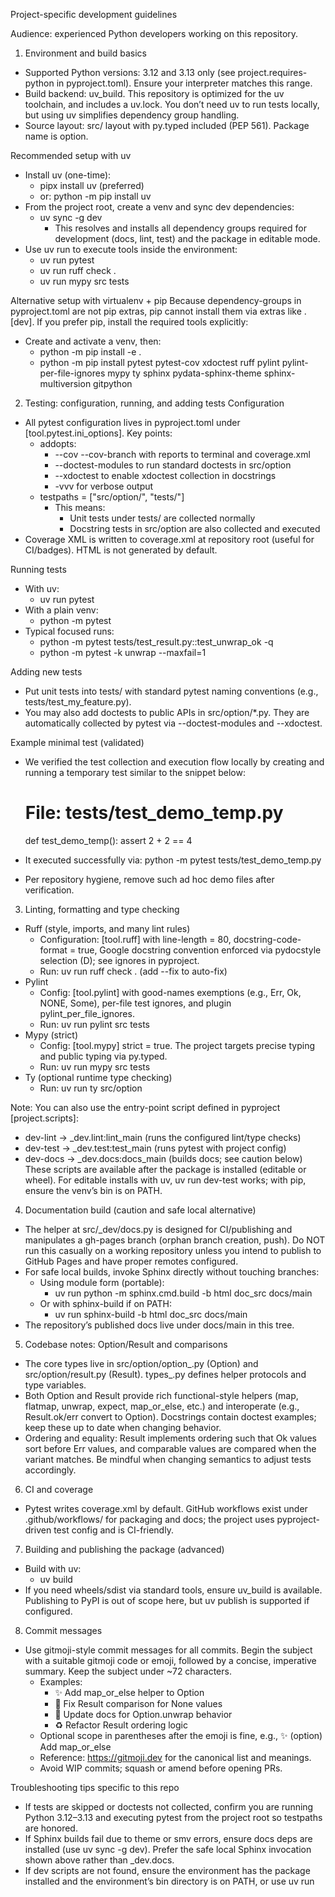 Project-specific development guidelines

Audience: experienced Python developers working on this repository.

1) Environment and build basics
- Supported Python versions: 3.12 and 3.13 only (see project.requires-python in pyproject.toml). Ensure your interpreter matches this range.
- Build backend: uv_build. This repository is optimized for the uv toolchain, and includes a uv.lock. You don’t need uv to run tests locally, but using uv simplifies dependency group handling.
- Source layout: src/ layout with py.typed included (PEP 561). Package name is option.

Recommended setup with uv
- Install uv (one-time):
  - pipx install uv  (preferred)
  - or: python -m pip install uv
- From the project root, create a venv and sync dev dependencies:
  - uv sync -g dev
    - This resolves and installs all dependency groups required for development (docs, lint, test) and the package in editable mode.
- Use uv run to execute tools inside the environment:
  - uv run pytest
  - uv run ruff check .
  - uv run mypy src tests

Alternative setup with virtualenv + pip
Because dependency-groups in pyproject.toml are not pip extras, pip cannot install them via extras like .[dev]. If you prefer pip, install the required tools explicitly:
- Create and activate a venv, then:
  - python -m pip install -e .
  - python -m pip install pytest pytest-cov xdoctest ruff pylint pylint-per-file-ignores mypy ty sphinx pydata-sphinx-theme sphinx-multiversion gitpython

2) Testing: configuration, running, and adding tests
Configuration
- All pytest configuration lives in pyproject.toml under [tool.pytest.ini_options]. Key points:
  - addopts:
    - --cov --cov-branch with reports to terminal and coverage.xml
    - --doctest-modules to run standard doctests in src/option
    - --xdoctest to enable xdoctest collection in docstrings
    - -vvv for verbose output
  - testpaths = ["src/option/", "tests/"]
    - This means:
      - Unit tests under tests/ are collected normally
      - Docstring tests in src/option are also collected and executed
- Coverage XML is written to coverage.xml at repository root (useful for CI/badges). HTML is not generated by default.

Running tests
- With uv:
  - uv run pytest
- With a plain venv:
  - python -m pytest
- Typical focused runs:
  - python -m pytest tests/test_result.py::test_unwrap_ok -q
  - python -m pytest -k unwrap --maxfail=1

Adding new tests
- Put unit tests into tests/ with standard pytest naming conventions (e.g., tests/test_my_feature.py).
- You may also add doctests to public APIs in src/option/*.py. They are automatically collected by pytest via --doctest-modules and --xdoctest.

Example minimal test (validated)
- We verified the test collection and execution flow locally by creating and running a temporary test similar to the snippet below:

  # File: tests/test_demo_temp.py
  def test_demo_temp():
      assert 2 + 2 == 4

- It executed successfully via: python -m pytest tests/test_demo_temp.py
- Per repository hygiene, remove such ad hoc demo files after verification.

3) Linting, formatting and type checking
- Ruff (style, imports, and many lint rules)
  - Configuration: [tool.ruff] with line-length = 80, docstring-code-format = true, Google docstring convention enforced via pydocstyle selection (D); see ignores in pyproject.
  - Run: uv run ruff check .  (add --fix to auto-fix)
- Pylint
  - Config: [tool.pylint] with good-names exemptions (e.g., Err, Ok, NONE, Some), per-file test ignores, and plugin pylint_per_file_ignores.
  - Run: uv run pylint src tests
- Mypy (strict)
  - Config: [tool.mypy] strict = true. The project targets precise typing and public typing via py.typed.
  - Run: uv run mypy src tests
- Ty (optional runtime type checking)
  - Run: uv run ty src/option

Note: You can also use the entry-point script defined in pyproject [project.scripts]:
- dev-lint -> _dev.lint:lint_main (runs the configured lint/type checks)
- dev-test -> _dev.test:test_main (runs pytest with project config)
- dev-docs -> _dev.docs:docs_main (builds docs; see caution below)
These scripts are available after the package is installed (editable or wheel). For editable installs with uv, uv run dev-test works; with pip, ensure the venv’s bin is on PATH.

4) Documentation build (caution and safe local alternative)
- The helper at src/_dev/docs.py is designed for CI/publishing and manipulates a gh-pages branch (orphan branch creation, push). Do NOT run this casually on a working repository unless you intend to publish to GitHub Pages and have proper remotes configured.
- For safe local builds, invoke Sphinx directly without touching branches:
  - Using module form (portable):
    - uv run python -m sphinx.cmd.build -b html doc_src docs/main
  - Or with sphinx-build if on PATH:
    - uv run sphinx-build -b html doc_src docs/main
- The repository’s published docs live under docs/main in this tree.

5) Codebase notes: Option/Result and comparisons
- The core types live in src/option/option_.py (Option) and src/option/result.py (Result). types_.py defines helper protocols and type variables.
- Both Option and Result provide rich functional-style helpers (map, flatmap, unwrap, expect, map_or_else, etc.) and interoperate (e.g., Result.ok/err convert to Option). Docstrings contain doctest examples; keep these up to date when changing behavior.
- Ordering and equality: Result implements ordering such that Ok values sort before Err values, and comparable values are compared when the variant matches. Be mindful when changing semantics to adjust tests accordingly.

6) CI and coverage
- Pytest writes coverage.xml by default. GitHub workflows exist under .github/workflows/ for packaging and docs; the project uses pyproject-driven test config and is CI-friendly.

7) Building and publishing the package (advanced)
- Build with uv:
  - uv build
- If you need wheels/sdist via standard tools, ensure uv_build is available. Publishing to PyPI is out of scope here, but uv publish is supported if configured.

8) Commit messages
- Use gitmoji-style commit messages for all commits. Begin the subject with a suitable gitmoji code or emoji, followed by a concise, imperative summary. Keep the subject under ~72 characters.
  - Examples:
    - :sparkles: Add map_or_else helper to Option
    - :bug: Fix Result comparison for None values
    - :memo: Update docs for Option.unwrap behavior
    - :recycle: Refactor Result ordering logic
  - Optional scope in parentheses after the emoji is fine, e.g., :sparkles: (option) Add map_or_else
  - Reference: https://gitmoji.dev for the canonical list and meanings.
  - Avoid WIP commits; squash or amend before opening PRs.

Troubleshooting tips specific to this repo
- If tests are skipped or doctests not collected, confirm you are running Python 3.12–3.13 and executing pytest from the project root so testpaths are honored.
- If Sphinx builds fail due to theme or smv errors, ensure docs deps are installed (use uv sync -g dev). Prefer the safe local Sphinx invocation shown above rather than _dev.docs.
- If dev scripts are not found, ensure the environment has the package installed and the environment’s bin directory is on PATH, or use uv run <script>.

Status of demo verification for this guideline
- A minimal test file like tests/test_demo_temp.py was created and run successfully during guideline authoring, then removed to keep the tree clean as requested.
